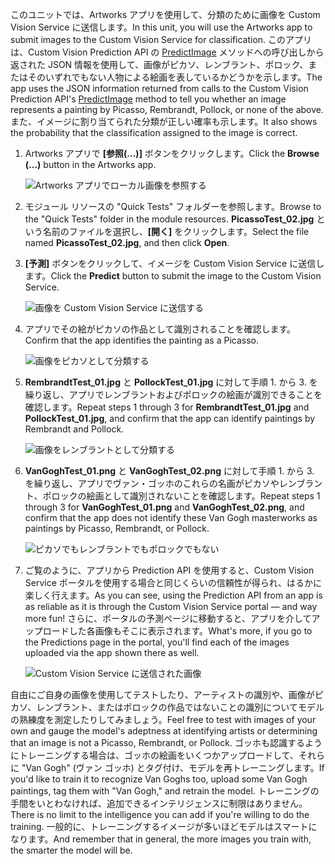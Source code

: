 <span data-ttu-id="d6a79-101">このユニットでは、Artworks アプリを使用して、分類のために画像を Custom Vision Service に送信します。</span><span class="sxs-lookup"><span data-stu-id="d6a79-101">In this unit, you will use the Artworks app to submit images to the Custom Vision Service for classification.</span></span> <span data-ttu-id="d6a79-102">このアプリは、Custom Vision Prediction API の [PredictImage](https://southcentralus.dev.cognitive.microsoft.com/docs/services/eb68250e4e954d9bae0c2650db79c653/operations/58acd3c1ef062f0344a42814) メソッドへの呼び出しから返された JSON 情報を使用して、画像がピカソ、レンブラント、ポロック、またはそのいずれでもない人物による絵画を表しているかどうかを示します。</span><span class="sxs-lookup"><span data-stu-id="d6a79-102">The app uses the JSON information returned from calls to the Custom Vision Prediction API's [PredictImage](https://southcentralus.dev.cognitive.microsoft.com/docs/services/eb68250e4e954d9bae0c2650db79c653/operations/58acd3c1ef062f0344a42814) method to tell you whether an image represents a painting by Picasso, Rembrandt, Pollock, or none of the above.</span></span> <span data-ttu-id="d6a79-103">また、イメージに割り当てられた分類が正しい確率も示します。</span><span class="sxs-lookup"><span data-stu-id="d6a79-103">It also shows the probability that the classification assigned to the image is correct.</span></span>

1. <span data-ttu-id="d6a79-104">Artworks アプリで **[参照(...)]** ボタンをクリックします。</span><span class="sxs-lookup"><span data-stu-id="d6a79-104">Click the **Browse (...)** button in the Artworks app.</span></span>

    ![Artworks アプリでローカル画像を参照する](../media/6-app-click-browse.png)

1. <span data-ttu-id="d6a79-106">モジュール リソースの "Quick Tests" フォルダーを参照します。</span><span class="sxs-lookup"><span data-stu-id="d6a79-106">Browse to the "Quick Tests" folder in the module resources.</span></span> <span data-ttu-id="d6a79-107">**PicassoTest_02.jpg** という名前のファイルを選択し、**[開く]** をクリックします。</span><span class="sxs-lookup"><span data-stu-id="d6a79-107">Select the file named **PicassoTest_02.jpg**, and then click **Open**.</span></span>

1. <span data-ttu-id="d6a79-108">**[予測]** ボタンをクリックして、イメージを Custom Vision Service に送信します。</span><span class="sxs-lookup"><span data-stu-id="d6a79-108">Click the **Predict** button to submit the image to the Custom Vision Service.</span></span>

    ![画像を Custom Vision Service に送信する](../media/6-app-click-predict.png)

1. <span data-ttu-id="d6a79-110">アプリでその絵がピカソの作品として識別されることを確認します。</span><span class="sxs-lookup"><span data-stu-id="d6a79-110">Confirm that the app identifies the painting as a Picasso.</span></span>

    ![画像をピカソとして分類する](../media/6-app-prediction-01.png)

1. <span data-ttu-id="d6a79-112">**RembrandtTest_01.jpg** と **PollockTest_01.jpg** に対して手順 1. から 3. を繰り返し、アプリでレンブラントおよびポロックの絵画が識別できることを確認します。</span><span class="sxs-lookup"><span data-stu-id="d6a79-112">Repeat steps 1 through 3 for **RembrandtTest_01.jpg** and **PollockTest_01.jpg**, and confirm that the app can identify paintings by Rembrandt and Pollock.</span></span>

    ![画像をレンブラントとして分類する](../media/6-app-prediction-02.png)

1. <span data-ttu-id="d6a79-114">**VanGoghTest_01.png** と **VanGoghTest_02.png** に対して手順 1. から 3. を繰り返し、アプリでヴァン・ゴッホのこれらの名画がピカソやレンブラント、ポロックの絵画として識別されないことを確認します。</span><span class="sxs-lookup"><span data-stu-id="d6a79-114">Repeat steps 1 through 3 for **VanGoghTest_01.png** and **VanGoghTest_02.png**, and confirm that the app does not identify these Van Gogh masterworks as paintings by Picasso, Rembrandt, or Pollock.</span></span>

    ![ピカソでもレンブラントでもポロックでもない](../media/6-app-prediction-03.png)

1. <span data-ttu-id="d6a79-116">ご覧のように、アプリから Prediction API を使用すると、Custom Vision Service ポータルを使用する場合と同じくらいの信頼性が得られ、はるかに楽しく行えます。</span><span class="sxs-lookup"><span data-stu-id="d6a79-116">As you can see, using the Prediction API from an app is as reliable as it is through the Custom Vision Service portal — and way more fun!</span></span> <span data-ttu-id="d6a79-117">さらに、ポータルの予測ページに移動すると、アプリを介してアップロードした各画像もそこに表示されます。</span><span class="sxs-lookup"><span data-stu-id="d6a79-117">What's more, if you go to the Predictions page in the portal, you'll find each of the images uploaded via the app shown there as well.</span></span>

    ![Custom Vision Service に送信された画像](../media/6-portal-all-predictions.png)

<span data-ttu-id="d6a79-119">自由にご自身の画像を使用してテストしたり、アーティストの識別や、画像がピカソ、レンブラント、またはポロックの作品ではないことの識別についてモデルの熟練度を測定したりしてみましょう。</span><span class="sxs-lookup"><span data-stu-id="d6a79-119">Feel free to test with images of your own and gauge the model's adeptness at identifying artists or determining that an image is not a Picasso, Rembrandt, or Pollock.</span></span> <span data-ttu-id="d6a79-120">ゴッホも認識するようにトレーニングする場合は、ゴッホの絵画をいくつかアップロードして、それらに "Van Gogh" (ヴァン ゴッホ) とタグ付け、モデルを再トレーニングします。</span><span class="sxs-lookup"><span data-stu-id="d6a79-120">If you'd like to train it to recognize Van Goghs too, upload some Van Gogh paintings, tag them with "Van Gogh," and retrain the model.</span></span> <span data-ttu-id="d6a79-121">トレーニングの手間をいとわなければ、追加できるインテリジェンスに制限はありません。</span><span class="sxs-lookup"><span data-stu-id="d6a79-121">There is no limit to the intelligence you can add if you're willing to do the training.</span></span> <span data-ttu-id="d6a79-122">一般的に、トレーニングするイメージが多いほどモデルはスマートになります。</span><span class="sxs-lookup"><span data-stu-id="d6a79-122">And remember that in general, the more images you train with, the smarter the model will be.</span></span>